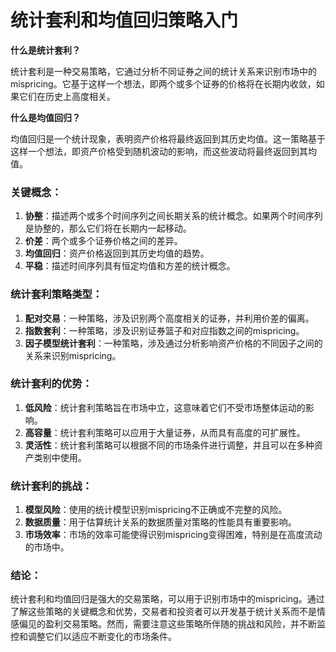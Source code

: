 **统计套利和均值回归策略入门**
=====================================

**什么是统计套利？**

统计套利是一种交易策略，它通过分析不同证券之间的统计关系来识别市场中的mispricing。它基于这样一个想法，即两个或多个证券的价格将在长期内收敛，如果它们在历史上高度相关。

**什么是均值回归？**

均值回归是一个统计现象，表明资产价格将最终返回到其历史均值。这一策略基于这样一个想法，即资产价格受到随机波动的影响，而这些波动将最终返回到其均值。

### 关键概念：

1. **协整**：描述两个或多个时间序列之间长期关系的统计概念。如果两个时间序列是协整的，那么它们将在长期内一起移动。
2. **价差**：两个或多个证券价格之间的差异。
3. **均值回归**：资产价格返回到其历史均值的趋势。
4. **平稳**：描述时间序列具有恒定均值和方差的统计概念。

### 统计套利策略类型：

1. **配对交易**：一种策略，涉及识别两个高度相关的证券，并利用价差的偏离。
2. **指数套利**：一种策略，涉及识别证券篮子和对应指数之间的mispricing。
3. **因子模型统计套利**：一种策略，涉及通过分析影响资产价格的不同因子之间的关系来识别mispricing。

### 统计套利的优势：

1. **低风险**：统计套利策略旨在市场中立，这意味着它们不受市场整体运动的影响。
2. **高容量**：统计套利策略可以应用于大量证券，从而具有高度的可扩展性。
3. **灵活性**：统计套利策略可以根据不同的市场条件进行调整，并且可以在多种资产类别中使用。

### 统计套利的挑战：

1. **模型风险**：使用的统计模型识别mispricing不正确或不完整的风险。
2. **数据质量**：用于估算统计关系的数据质量对策略的性能具有重要影响。
3. **市场效率**：市场的效率可能使得识别mispricing变得困难，特别是在高度流动的市场中。

### 结论：

统计套利和均值回归是强大的交易策略，可以用于识别市场中的mispricing。通过了解这些策略的关键概念和优势，交易者和投资者可以开发基于统计关系而不是情感偏见的盈利交易策略。然而，需要注意这些策略所伴随的挑战和风险，并不断监控和调整它们以适应不断变化的市场条件。